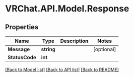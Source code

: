 # VRChat.API.Model.Response

## Properties

Name | Type | Description | Notes
------------ | ------------- | ------------- | -------------
**Message** | **string** |  | [optional] 
**StatusCode** | **int** |  | 

[[Back to Model list]](../README.md#documentation-for-models) [[Back to API list]](../README.md#documentation-for-api-endpoints) [[Back to README]](../README.md)

